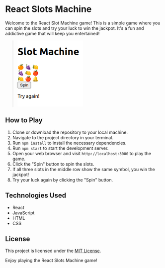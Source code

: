 # React Slots Machine

Welcome to the React Slot Machine game! This is a simple game where you can spin the slots and try your luck to win the jackpot. It's a fun and addictive game that will keep you entertained!

> ![React Slots Machine Screenshot](screenshots/screenshot3.png)

## How to Play

1. Clone or download the repository to your local machine.
2. Navigate to the project directory in your terminal.
3. Run `npm install` to install the necessary dependencies.
4. Run `npm start` to start the development server.
5. Open your web browser and visit `http://localhost:3000` to play the game.
6. Click the "Spin" button to spin the slots.
7. If all three slots in the middle row show the same symbol, you win the jackpot!
8. Try your luck again by clicking the "Spin" button.

## Technologies Used

- React
- JavaScript
- HTML
- CSS

## License

This project is licensed under the [MIT License](LICENSE).

Enjoy playing the React Slots Machine game!
